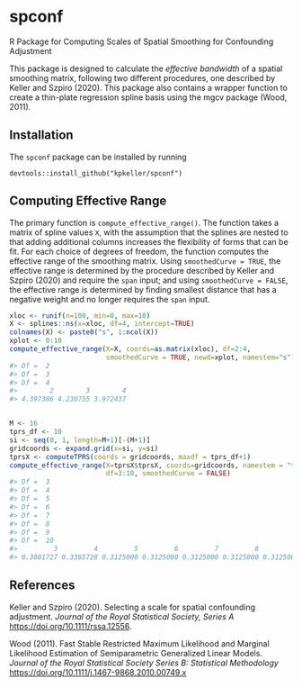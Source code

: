 
<!-- README.md is generated from README.Rmd. Please edit that file -->

# spconf

R Package for Computing Scales of Spatial Smoothing for Confounding
Adjustment

This package is designed to calculate the *effective bandwidth* of a
spatial smoothing matrix, following two different procedures, one
described by Keller and Szpiro (2020). This package also contains a
wrapper function to create a thin-plate regression spline basis using
the mgcv package (Wood, 2011).

## Installation

The `spconf` package can be installed by running

    devtools::install_github("kpkeller/spconf")

## Computing Effective Range

The primary function is `compute_effective_range()`. The function takes
a matrix of spline values `X`, with the assumption that the splines are
nested to that adding additional columns increases the flexibility of
forms that can be fit. For each choice of degrees of freedom, the
function computes the effective range of the smoothing matrix. Using
`smoothedCurve = TRUE`, the effective range is determined by the
procedure described by Keller and Szpiro (2020) and require the `span`
input; and using `smoothedCurve = FALSE`, the effective range is
determined by finding smallest distance that has a negative weight and
no longer requires the `span` input.

``` r
xloc <- runif(n=100, min=0, max=10)
X <- splines::ns(x=xloc, df=4, intercept=TRUE)
colnames(X) <- paste0("s", 1:ncol(X))
xplot <- 0:10
compute_effective_range(X=X, coords=as.matrix(xloc), df=2:4, 
                        smoothedCurve = TRUE, newd=xplot, namestem="s")
#> Df =  2 
#> Df =  3 
#> Df =  4
#>        2        3        4 
#> 4.397386 4.230755 3.972437
```

``` r

M <- 16
tprs_df <- 10
si <- seq(0, 1, length=M+1)[-(M+1)]
gridcoords <- expand.grid(x=si, y=si)
tprsX <- computeTPRS(coords = gridcoords, maxdf = tprs_df+1)
compute_effective_range(X=tprsX$tprsX, coords=gridcoords, namestem = "tprs",
                        df=3:10, smoothedCurve = FALSE)
#> Df =  3 
#> Df =  4 
#> Df =  5 
#> Df =  6 
#> Df =  7 
#> Df =  8 
#> Df =  9 
#> Df =  10
#>         3         4         5         6         7         8         9        10 
#> 0.3801727 0.3365728 0.3125000 0.3125000 0.3125000 0.3125000 0.3125000 0.3186887
```

## References

Keller and Szpiro (2020). Selecting a scale for spatial confounding
adjustment. *Journal of the Royal Statistical Society, Series A*
<https://doi.org/10.1111/rssa.12556>.

Wood (2011). Fast Stable Restricted Maximum Likelihood and Marginal
Likelihood Estimation of Semiparametric Generalized Linear Models.
*Journal of the Royal Statistical Society Series B: Statistical
Methodology* <https://doi.org/10.1111/j.1467-9868.2010.00749.x>
